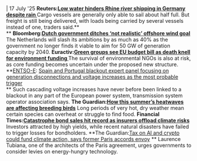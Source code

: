 | 17 July '25
**Reuters:[Low water hinders Rhine river shipping in Germany despite rain ](https://www.reuters.com/business/environment/low-water-hinders-rhine-river-shipping-germany-despite-rain-2025-07-17/)**
Cargo vessels are generally only able to sail about half full. But freight is still being delivered, with loads being carried by several vessels instead of one, traders said.**  
**
**Bloomberg:[Dutch government ditches ‘not realistic’ offshore wind goal ](https://www.bloomberg.com/news/articles/2025-07-16/dutch-government-ditches-not-realistic-offshore-wind-goal?sref=peEFYOHm)**
The Netherlands will slash its ambitions by as much as 40% as the government no longer finds it viable to aim for 50 GW of generation capacity by 2040.
**Euractiv:[Green groups see EU budget bill as death knell for environment funding ](https://www.euractiv.com/section/eet/news/green-groups-see-eu-budget-bill-as-death-knell-for-environment-funding/)**
The survival of environmental NGOs is also at risk, as core funding becomes uncertain under the proposed new structure.
**[ENTSO-E](https://www.cleanenergywire.org/experts/european-network-transmission-system-operators-electricity-entso-e): [Spain and Portugal blackout expert panel focusing on generation disconnections and voltage increases as the most probable trigger](https://www.entsoe.eu/news/2025/07/16/28-april-blackout-in-spain-and-portugal-expert-panel-releases-new-information/)  
**
Such cascading voltage increases have never before been linked to a blackout in any part of the European power system, transmission system operator association says.
**The Guardian:[How this summer’s heatwaves are affecting breeding birds](https://www.theguardian.com/news/2025/jul/17/how-summer-heatwaves-affecting-breeding-birds)**
Long periods of very hot, dry weather mean certain species can overheat or struggle to find food.
**Financial Times:[Catastrophe bond sales hit record as insurers offload climate risks ](https://www.ft.com/content/fcaf9230-fed8-4d35-9626-7abec8cc95ea)**
Investors attracted by high yields, while recent natural disasters have failed to trigger losses for bondholders.
**The Guardian:[Tax on AI and crypto could fund climate action, says former Paris accords envoy](https://www.theguardian.com/environment/2025/jul/17/tax-ai-crypto-climate-action-paris-accords-envoy-energy-technology) **
Laurence Tubiana, one of the architects of the Paris agreement, urges governments to consider levies on energy-hungry technology.